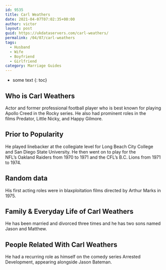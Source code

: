 ```yaml
---
id: 9535
title: Carl Weathers
date: 2021-04-07T07:02:35+00:00
author: victor
layout: post
guid: https://ukdataservers.com/carl-weathers/
permalink: /04/07/carl-weathers
tags:
  - Husband
  - Wife
  - Boyfriend
  - Girlfriend
category: Marriage Guides
---
```


* some text
{: toc}


## Who is Carl Weathers



Actor and former professional football player who is best known for playing Apollo Creed in the Rocky series. He also had prominent roles in the films Predator, Little Nicky, and Happy Gilmore.

                
                
                
## Prior to Popularity



He played linebacker at the collegiate level for Long Beach City College and San Diego State University. He then went on to play for the NFL&#8217;s Oakland Raiders from 1970 to 1971 and the CFL&#8217;s B.C. Lions from 1971 to 1974.

                
                
                
## Random data



His first acting roles were in blaxploitation films directed by Arthur Marks in 1975.

                
                
                
## Family & Everyday Life of Carl Weathers



He has been married and divorced three times and he has two sons named Jason and Matthew.

                
                
                
## People Related With Carl Weathers



He had a recurring role as himself on the comedy series Arrested Development, appearing alongside Jason Bateman.

                
              
            
          
          
          